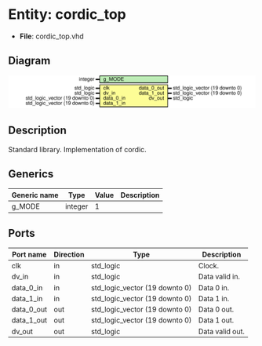 # Entity: cordic_top

- **File**: cordic_top.vhd
## Diagram

![Diagram](cordic_top.svg "Diagram")
## Description

 Standard library.
 Implementation of cordic.
## Generics

| Generic name | Type    | Value | Description |
| ------------ | ------- | ----- | ----------- |
| g_MODE       | integer | 1     |             |
## Ports

| Port name  | Direction | Type                           | Description      |
| ---------- | --------- | ------------------------------ | ---------------- |
| clk        | in        | std_logic                      |  Clock.          |
| dv_in      | in        | std_logic                      |  Data valid in.  |
| data_0_in  | in        | std_logic_vector (19 downto 0) |  Data 0 in.      |
| data_1_in  | in        | std_logic_vector (19 downto 0) |  Data 1 in.      |
| data_0_out | out       | std_logic_vector (19 downto 0) |  Data 0 out.     |
| data_1_out | out       | std_logic_vector (19 downto 0) |  Data 1 out.     |
| dv_out     | out       | std_logic                      |  Data valid out. |
